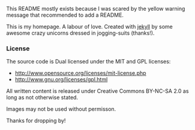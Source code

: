 This README mostly exists because I was scared by the yellow warning message that recommended to add a README.

This is my homepage. A labour of love.
Created with [jekyll][1] by some awesome crazy unicorns dressed in jogging-suits (thanks!).

### License

The source code is Dual licensed under the MIT and GPL licenses:
*	http://www.opensource.org/licenses/mit-license.php
*	http://www.gnu.org/licenses/gpl.html

All written content is released under Creative Commons BY-NC-SA 2.0 as long as not otherwise stated.

Images may not be used without permisson.

Thanks for dropping by!

[1]: http://www.github.com/mojombo/jekyll
